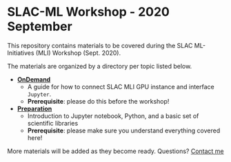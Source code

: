 # SLAC-ML Workshop - 2020 September

This repository contains materials to be covered during the SLAC ML-Initiatives (MLI) Workshop (Sept. 2020).

The materials are organized by a directory per topic listed below.

* [**OnDemand**](/slaclab/slacml-school/blob/master/OnDemand/README.md)
  - A guide for how to connect SLAC MLI GPU instance and interface `Jupyter`.
  - **Prerequisite**: please do this before the workshop! 
* [**Preparation**](/slaclab/slacml-school/blob/master/Preparation/README.md)
  - Introduction to Jupyter notebook, Python, and a basic set of scientific libraries
  - **Prerequisite**: please make sure you understand everything covered here!
  
More materials will be added as they become ready.
Questions? [Contact me](mailto:kterao@slac.stanford.edu)
